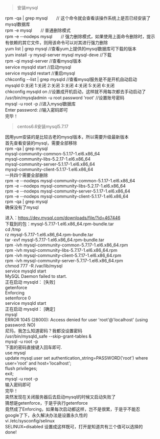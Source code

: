 >安装mysql

rpm -qa | grep mysql　　// 这个命令就会查看该操作系统上是否已经安装了mysql数据库</br>
rpm -e mysql　　// 普通删除模式</br>
rpm -e --nodeps mysql　　// 强力删除模式，如果使用上面命令删除时，提示有依赖的其它文件，则用该命令可以对其进行强力删除</br>
yum list | grep mysql	 //查看yum上提供的mysql数据库可下载的版本</br>
yum install -y mysql-server mysql mysql-deve	//下载</br>
rpm -qi mysql-server	//查看mysql版本</br>
service mysqld start	//启动mysql</br>
service mysqld restart	//重启mysql</br>
chkconfig --list | grep mysqld	//查看mysql服务是不是开机自动启动</br>
mysqld             0:关闭    1:关闭    2:关闭    3:关闭    4:关闭    5:关闭    6:关闭</br>
chkconfig mysqld on	//设置成开机启动，这样就不用每次都去手动启动了</br>
/usr/bin/mysqladmin -u root password 'root'	//设置账号密码</br>
mysql -u root -p	//进入mysql数据库</br>
Enter password:		//输入密码即可</br>
完毕！</br>

>centos6.6安装mysql5.7.17

因用yum安装的是比较古老的mysql版本，所以需要升级最新版本</br>
首先查看安装的mysql，需要全部移除</br>
rpm -qa | grep mysql</br>
mysql-community-common-5.1.17-1.el6.x86_64</br>
mysql-community-libs-5.2.17-1.el6.x86_64</br>
mysql-community-server-5.1.17-1.el6.x86_64</br>
mysql-community-client-5.1.17-1.el6.x86_64</br>
一共四个需要全部删除</br>
rpm -e --nodeps mysql-community-common-5.1.17-1.el6.x86_64</br>
rpm -e --nodeps mysql-community-libs-5.2.17-1.el6.x86_64</br>
rpm -e --nodeps mysql-community-server-5.1.17-1.el6.x86_64</br>
rpm -e --nodeps mysql-community-client-5.1.17-1.el6.x86_64</br>
rpm -qa | grep mysql</br>
确保没有了mysql</br>

进入：https://dev.mysql.com/downloads/file/?id=467446</br>
下载到的包：mysql-5.7.17-1.el6.x86_64.rpm-bundle.tar</br>
cd /tmp</br>
rz mysql-5.7.17-1.el6.x86_64.rpm-bundle.tar</br>
tar -xvf mysql-5.7.17-1.el6.x86_64.rpm-bundle.tar</br>
rpm -ivh mysql-community-common-5.7.17-1.el6.x86_64.rpm</br>
rpm -ivh mysql-community-libs-5.7.17-1.el6.x86_64.rpm</br>
rpm -ivh mysql-community-client-5.7.17-1.el6.x86_64.rpm</br>
rpm -ivh mysql-community-server-5.7.17-1.el6.x86_64.rpm</br>
chmod 777 -R /var/lib/mysql</br>
service mysqld start</br>
MySQL Daemon failed to start.</br>
正在启动 mysqld： [失败]</br>
getenforce</br>
Enforcing</br>
setenforce 0</br>
service mysqld start</br>
正在启动 mysqld： [确定]</br>
mysql</br>
ERROR 1045 (28000): Access denied for user 'root'@'localhost' (using password: NO)</br>
尼玛，我怎么知道密码？我都没设置密码</br>
/usr/bin/mysqld_safe --skip-grant-tables &</br>
mysql -u root -p</br>
下面的密码直接键入回车即可.</br>
use mysql</br>
update mysql.user set authentication_string=PASSWORD('root') where user='root' and host='localhost';</br>
flush privileges;</br>
exit;</br>
mysql -u root -p</br>
输入密码即可</br>
完毕！</br>
突然发现在关闭服务器后去启动mysql的时候又启动失败了</br>
猜想是getenforce，于是乎执行getenforce</br>
竟然成了Enforcing，如果每次启动都这样，岂不是很累，于是乎不能忍</br>
google了下，永久解决办法是设置永久性的</br>
vi /etc/sysconfig/selinux</br>
SELINUX=disabled 设置成这样既可，打开是知道共有三个值可以选择的</br>
done!</br>
